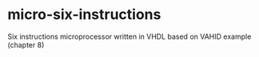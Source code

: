 # micro-six-instructions

Six instructions microprocessor written in VHDL based on VAHID example (chapter 8)
